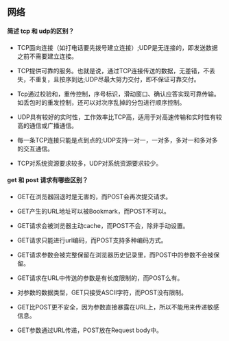 ## 网络

#### 简述 tcp 和 udp的区别？



- TCP面向连接（如打电话要先拨号建立连接）;UDP是无连接的，即发送数据之前不需要建立连接。

- TCP提供可靠的服务。也就是说，通过TCP连接传送的数据，无差错，不丢失，不重复，且按序到达;UDP尽最大努力交付，即不保证可靠交付。

- Tcp通过校验和，重传控制，序号标识，滑动窗口、确认应答实现可靠传输。如丢包时的重发控制，还可以对次序乱掉的分包进行顺序控制。

- UDP具有较好的实时性，工作效率比TCP高，适用于对高速传输和实时性有较高的通信或广播通信。

- 每一条TCP连接只能是点到点的;UDP支持一对一，一对多，多对一和多对多的交互通信。

- TCP对系统资源要求较多，UDP对系统资源要求较少。

#### get 和 post 请求有哪些区别？

- GET在浏览器回退时是无害的，而POST会再次提交请求。

- GET产生的URL地址可以被Bookmark，而POST不可以。

- GET请求会被浏览器主动cache，而POST不会，除非手动设置。

- GET请求只能进行url编码，而POST支持多种编码方式。

- GET请求参数会被完整保留在浏览器历史记录里，而POST中的参数不会被保留。

- GET请求在URL中传送的参数是有长度限制的，而POST么有。

- 对参数的数据类型，GET只接受ASCII字符，而POST没有限制。

- GET比POST更不安全，因为参数直接暴露在URL上，所以不能用来传递敏感信息。

- GET参数通过URL传递，POST放在Request body中。
